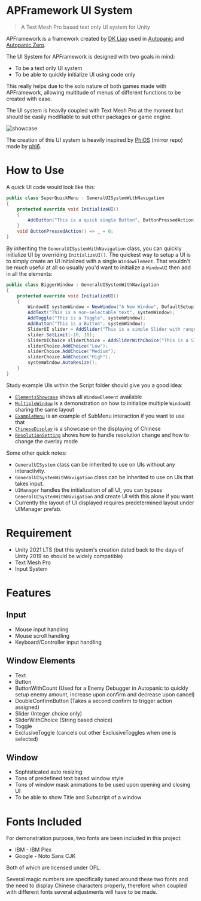# APFramework UI System

> A Text Mesh Pro based text only UI system for Unity

APFramework is a framework created by [DK Liao](https://twitter.com/RandomDevDK) used in [Autopanic](https://store.steampowered.com/app/1274830) and [Autopanic Zero](https://store.steampowered.com/app/1423670).

The UI System for APFramework is designed with two goals in mind:

- To be a text only UI system
- To be able to quickly initialize UI using code only

This really helps due to the solo nature of both games made with APFramework, allowing multitude of menus of different functions to be created with ease.

The UI system is heavily coupled with Text Mesh Pro at the moment but should be easily modifiable to suit other packages or game engine.

![showcase](https://blog.chosenconcept.dev/images/posts/autopanic-devlog/0007/3.gif)

The creation of this UI system is heavily inspired by [PhiOS](https://github.com/pblca/PhiOS) (mirror repo) made by [phi6](https://twitter.com/phi6).

# How to Use

A quick UI code would look like this:
```C#
public class SuperQuickMenu : GeneralUISystemWithNavigation
{
    protected override void InitializeUI()
    {
        AddButton("This is a quick single Button", ButtonPressedAction);
    }
    void ButtonPressedAction() => _ = 0;
}
```
By inheriting the `GeneralUISystemWithNavigation` class, you can quickly initialize UI by overriding `InitializeUI()`. The quickest way to setup a UI is to simply create an UI initialized with a single `WindowElement`. That wouldn't be much useful at all so usually you'd want to initialize a `WindowUI` then add in all the elements:
```C#
public class BiggerWindow : GeneralUISystemWithNavigation
{
    protected override void InitializeUI()
    {
        WindowUI systemWindow = NewWindow("A New Window", DefaultSetup);
        AddText("This is a non-selectable text", systemWindow);
        AddToggle("This is a Toggle", systemWindow);
        AddButton("This is a Button", systemWindow);
        SliderUI slider = AddSlider("This is a simple Slider with range", systemWindow);
        slider.SetLimit(-10, 10);
        SliderUIChoice sliderChoice = AddSliderWithChoice("This is a Slider that takes string options", systemWindow);
        sliderChoice.AddChoice("Low");
        sliderChoice.AddChoice("Medium");
        sliderChoice.AddChoice("High");
        systemWindow.AutoResize();
    }
}
```
Study example UIs within the Script folder should give you a good idea:
- [`ElementsShowcase`](https://github.com/dklassic/APFrameworkUI/blob/main/Assets/Script/ElementsShowcase.cs) shows all `WindowElement` available
- [`MultipleWindow`](https://github.com/dklassic/APFrameworkUI/blob/main/Assets/Script/MultipleWindow.cs) is a demonstration on how to initialize multiple `WindowUI` sharing the same layout
- [`ExampleMenu`](https://github.com/dklassic/APFrameworkUI/blob/main/Assets/Script/ExampleMenu.cs) is an example of SubMenu interaction if you want to use that
- [`ChineseDisplay`](https://github.com/dklassic/APFrameworkUI/blob/main/Assets/Script/ChineseDisplay.cs) is a showcase on the displaying of Chinese
- [`ResolutionSetting`](https://github.com/dklassic/APFrameworkUI/blob/main/Assets/Script/ResolutionSetting.cs) shows how to handle resolution change and how to change the overlay mode

Some other quick notes:
- `GeneralUISystem` class can be inherited to use on UIs without any interactivity.
- `GeneralUISystemWithNavigation` class can be inherited to use on UIs that takes input.
- `UIManager` handles the initialization of all UI, you can bypass `GeneralUISystemWithNavigation` and create UI with this alone if you want.
- Currently the layout of UI displayed requires predetermined layout under UIManager prefab.

# Requirement

- Unity 2021 LTS (but this system's creation dated back to the days of Unity 2019 so should be widely compatible)
- Text Mesh Pro
- Input System

# Features

## Input

- Mouse input handling
- Mouse scroll handling
- Keyboard/Controller input handling

## Window Elements

- Text
- Button
- ButtonWithCount (Used for a Enemy Debugger in Autopanic to quickly setup enemy amount, increase upon confirm and decrease upon cancel)
- DoubleConfirmButton (Takes a second confirm to trigger action assigned)
- Slider (Integer choice only)
- SliderWithChoice (String based choice)
- Toggle
- ExclusiveToggle (cancels out other ExclusiveToggles when one is selected)

## Window

- Sophisticated auto resizing
- Tons of predefined text based window style
- Tons of window mask animations to be used upon opening and closing UI
- To be able to show Title and Subscript of a window


# Fonts Included

For demonstration purpose, two fonts are been included in this project:

- IBM - IBM Plex
- Google - Noto Sans CJK

Both of which are licensed under OFL.

Several magic numbers are specifically tuned around these two fonts and the need to display Chinese characters properly, therefore when coupled with different fonts several adjustments will have to be made.
